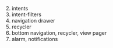 2. intents
3. intent-filters
4. navigation drawer
5. recycler
6. bottom navigation, recycler, view pager
7. alarm, notifications
